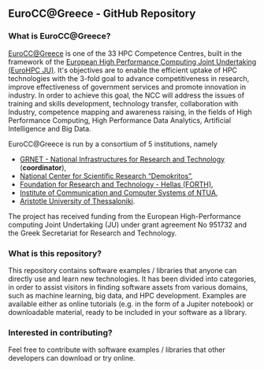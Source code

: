 ## EuroCC@Greece - GitHub Repository

### What is EuroCC@Greece?

[EuroCC@Greece](https://eurocc-greece.gr/) is one of the 33 HPC Competence Centres, built in the framework of the [European High Performance Computing Joint Undertaking (EuroHPC JU)](https://eurohpc-ju.europa.eu/index_en). It's objectives are to enable the efficient uptake of HPC technologies with the 3-fold goal to advance competitiveness in research, improve effectiveness of government services and promote innovation in industry. In order to achieve this goal, the NCC will address the issues of training and skills development, technology transfer, collaboration with Industry, competence mapping and awareness raising, in the fields of High Performance Computing, High Performance Data Analytics, Artificial Intelligence and Big Data.

EuroCC@Greece is run by a consortium of 5 institutions, namely  

- [GRNET - National Infrastructures for Research and Technology](https://eurocc-greece.gr/grnet-national-infrastructures-for-research-and-technology-coordinator/)  (**coordinator**), 
- [National Center for Scientific Research “Demokritos”](https://eurocc-greece.gr/demokritos/),
- [Foundation for Research and Technology - Hellas (FORTH)](https://eurocc-greece.gr/foundation-for-research-and-technology-hellas-forth/), 
- [Institute of  Communication and Computer Systems of NTUA](https://eurocc-greece.gr/ntua/),  
- [Aristotle University of Thessaloniki](https://eurocc-greece.gr/auth/).  

The project has received funding from the European High-Performance computing Joint Undertaking (JU) under grant agreement No 951732 and the Greek Secretariat for Research and Technology.

### What is this repository?

This repository contains software examples / libraries that anyone can directly use and learn new technologies. It has been divided into categories, in order to assist visitors in finding software assets from various domains, such as machine learning, big data, and HPC development. Examples are available either as online tutorials (e.g. in the form of a Jupiter notebook) or downloadable material, ready to be included in your software as a library.

### Interested in contributing?

Feel free to contribute with software examples / libraries that other developers can download or try online.
